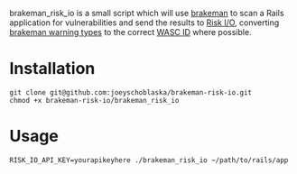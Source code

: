 brakeman_risk_io is a small script which will use [brakeman](http://brakemanscanner.org/) to scan a Rails application for vulnerabilities and send the results to [Risk I/O](https://www.risk.io/), converting [brakeman warning types](http://brakemanscanner.org/docs/warning_types/) to the correct [WASC ID](http://projects.webappsec.org/w/page/13246975/Threat-Classification-Taxonomy-Cross-Reference-View) where possible.

Installation
============

```
git clone git@github.com:joeyschoblaska/brakeman-risk-io.git
chmod +x brakeman-risk-io/brakeman_risk_io
```

Usage
=====
```
RISK_IO_API_KEY=yourapikeyhere ./brakeman_risk_io ~/path/to/rails/app
```
